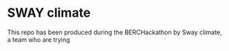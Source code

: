 # SWAY climate
This repo has been produced during the BERCHackathon by Sway climate, a team who are trying
